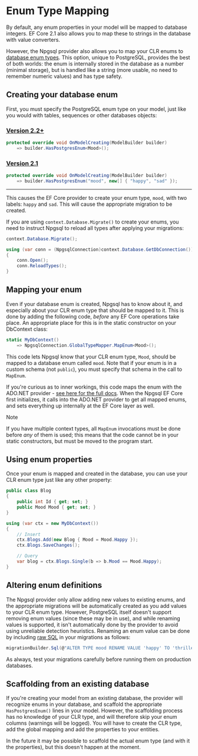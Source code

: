 # Enum Type Mapping

By default, any enum properties in your model will be mapped to database integers. EF Core 2.1 also allows you to map these to strings in the database with value converters.

However, the Npgsql provider also allows you to map your CLR enums to [database enum types](https://www.postgresql.org/docs/current/static/datatype-enum.html). This option, unique to PostgreSQL, provides the best of both worlds: the enum is internally stored in the database as a number (minimal storage), but is handled like a string (more usable, no need to remember numeric values) and has type safety.

## Creating your database enum

First, you must specify the PostgreSQL enum type on your model, just like you would with tables, sequences or other databases objects:

### [Version 2.2+](#tab/tabid-1)

```c#
protected override void OnModelCreating(ModelBuilder builder)
    => builder.HasPostgresEnum<Mood>();
```

### [Version 2.1](#tab/tabid-2)

```c#
protected override void OnModelCreating(ModelBuilder builder)
    => builder.HasPostgresEnum("mood", new[] { "happy", "sad" });
```

---

This causes the EF Core provider to create your enum type, `mood`, with two labels: `happy` and `sad`. This will cause the appropriate migration to be created.

If you are using `context.Database.Migrate()` to create your enums, you need to instruct Npgsql to reload all types after applying your migrations:

```c#
context.Database.Migrate();

using (var conn = (NpgsqlConnection)context.Database.GetDbConnection())
{
    conn.Open();
    conn.ReloadTypes();
}
```

## Mapping your enum

Even if your database enum is created, Npgsql has to know about it, and especially about your CLR enum type that should be mapped to it. This is done by adding the following code, *before* any EF Core operations take place. An appropriate place for this is in the static constructor on your DbContext class:

```c#
static MyDbContext()
    => NpgsqlConnection.GlobalTypeMapper.MapEnum<Mood>();
```

This code lets Npgsql know that your CLR enum type, `Mood`, should be mapped to a database enum called `mood`. Note that if your enum is in a custom schema (not `public`), you must specify that schema in the call to `MapEnum`.

If you're curious as to inner workings, this code maps the enum with the ADO.NET provider - [see here for the full docs](http://www.npgsql.org/doc/types/enums_and_composites.html). When the Npgsql EF Core first initializes, it calls into the ADO.NET provider to get all mapped enums, and sets everything up internally at the EF Core layer as well.

> [!NOTE]
> If you have multiple context types, all `MapEnum` invocations must be done before *any* of them is used; this means that the code cannot be in your static constructors, but must be moved to the program start.

## Using enum properties

Once your enum is mapped and created in the database, you can use your CLR enum type just like any other property:

```c#
public class Blog
{
    public int Id { get; set; }
    public Mood Mood { get; set; }
}

using (var ctx = new MyDbContext())
{
    // Insert
    ctx.Blogs.Add(new Blog { Mood = Mood.Happy });
    ctx.Blogs.SaveChanges();

    // Query
    var blog = ctx.Blogs.Single(b => b.Mood == Mood.Happy);
}
```

## Altering enum definitions

The Npgsql provider only allow adding new values to existing enums, and the appropriate migrations will be automatically created as you add values to your CLR enum type. However, PostgreSQL itself doesn't support removing enum values (since these may be in use), and while renaming values is supported, it isn't automatically done by the provider to avoid using unreliable detection heuristics. Renaming an enum value can be done by including [raw SQL](https://docs.microsoft.com/en-us/ef/core/managing-schemas/migrations/managing?tabs=dotnet-core-cli#arbitrary-changes-via-raw-sql) in your migrations as follows:

```c#
migrationBuilder.Sql(@"ALTER TYPE mood RENAME VALUE 'happy' TO 'thrilled';");
```
  
As always, test your migrations carefully before running them on production databases.

## Scaffolding from an existing database

If you're creating your model from an existing database, the provider will recognize enums in your database, and scaffold the appropriate `HasPostgresEnum()` lines in your model. However, the scaffolding process has no knowledge of your CLR type, and will therefore skip your enum columns (warnings will be logged). You will have to create the CLR type, add the global mapping and add the properties to your entities.

In the future it may be possible to scaffold the actual enum type (and with it the properties), but this doesn't happen at the moment.
